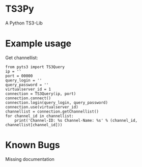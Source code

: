 TS3Py
=====

A Python TS3-Lib

Example usage
=============
Get channellist:
  
    from pyts3 import TS3Query  
    ip = ''
    port = 00000
    query_login = ''
    query_password = ''
    virtualserver_id = 1
    connection = TS3Query(ip, port)
    connection.connect()
    connection.login(query_login, query_password)
    connection.use(virtualserver_id)
    channellist = connection.getChannellist()
    for channel_id in channellist:
        print('Channel-ID: %s Channel-Name: %s' % (channel_id, channellist[channel_id]))
    
Known Bugs
==========
Missing documentation